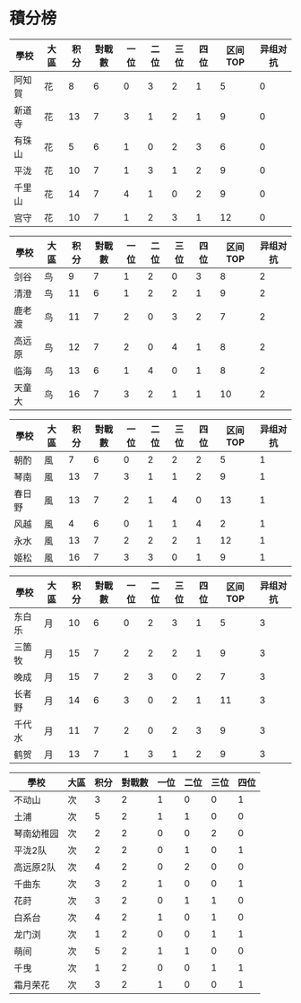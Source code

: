 # 積分榜

| 學校   | 大區 | 积分 | 對戰數 | 一位 | 二位 | 三位 | 四位 |区间TOP|异组对抗 |
| ------ | ---- | ---- | ------ | ---- | ---- | ---- | ---- |---- |---- |
| 阿知賀 | 花   | 8    | 6      | 0    | 3    | 2    | 1   |  5  | 0  |  
| 新道寺 | 花   | 13    | 7     | 3   | 1    | 2    | 1    |  9  |  0 |
| 有珠山 | 花   | 5    | 6      | 1    | 0    | 2    | 3    |  6  |  0 |
| 平泷   | 花   | 10    | 7      | 1    | 3    | 1    | 2    |  9  | 0  |
| 千里山 | 花   | 14   | 7    | 4    | 1    | 0    | 2    |  9  |  0 |
| 宫守   | 花   | 10    | 7     | 1    | 2    | 3    | 1    |  12  | 0  |

| 學校   | 大區 | 积分 | 對戰數 | 一位 | 二位 | 三位 | 四位 |区间TOP|异组对抗 |
| ------ | ---- | ---- | ------ | ---- | ---- | ---- | ---- |---- |---- |
| 剑谷   | 鸟   | 9    | 7      | 1    | 2    | 0    | 3    |  8  | 2  |
| 清澄   | 鸟   | 11    | 6      | 1    | 2    | 2    | 1    |  9  | 2  |
| 鹿老渡 | 鸟   | 11    | 7      | 2    | 0    | 3    | 2    |  7  | 2  |
| 高远原 | 鸟   | 12    | 7      | 2    | 0    | 4    | 1    |  8  |  2 |
| 临海   | 鸟   | 13    | 6      | 1    | 4    | 0    | 1    |  8  | 2  |
| 天童大 | 鸟   | 16    | 7      | 3    | 2    | 1    | 1    |  10  | 2  |

| 學校 | 大區 | 积分 | 對戰數 | 一位 | 二位 | 三位 | 四位 |区间TOP|异组对抗 |
| ---- | ---- | ---- | ------ | ---- | ---- | ---- | ---- |---- |---- |
| 朝酌 | 風   | 7    | 6      | 0    | 2    | 2    | 2    |  5  |  1 |
| 琴南 | 風   | 13    | 7      | 3    | 1    | 1    | 2    |  9  |  1 |
| 春日野 | 風   | 13    | 7      | 2    | 1    | 4    | 0    |  13  |  1 |
| 风越 | 風   | 4    | 6      | 0    | 1    | 1    | 4    |  2  | 1  |
| 永水 | 風   | 13    | 7      | 2    | 2    | 2    | 1    |  12  | 1  |
| 姬松 | 風   | 16    | 7      | 3    | 3    | 0    | 1    |  9  |  1 |

| 學校   | 大區 | 积分 | 對戰數 | 一位 | 二位 | 三位 | 四位 |区间TOP|异组对抗 |
| ------ | ---- | ---- | ------ | ---- | ---- | ---- | ---- |---- |---- |
| 东白乐 | 月   | 10    | 6      | 0    | 2    | 3    | 1    |  5  |  3 |
| 三箇牧 | 月   | 15    | 7      | 2    | 2    | 2    | 1    |  9  | 3  |
| 晚成   | 月   | 15    | 7      | 2    | 3    | 0    | 2    |  7  |  3 |
| 长者野 | 月   | 14    | 6      | 3    | 0    | 2    | 1    |  11  | 3  |
| 千代水 | 月   | 11    | 7      | 2    | 0    | 2    | 3    |  9  | 3  |
| 鹤贺   | 月   | 13    | 7      | 1    | 3    | 1    | 2    |  9  | 3  |

| 學校   | 大區 | 积分 | 對戰數 | 一位 | 二位 | 三位 | 四位 |
| ------ | ---- | ---- | ------ | ---- | ---- | ---- | ---- |
| 不动山 | 次  | 3    | 2      | 1   | 0    | 0    | 1    | 
| 土浦 | 次  | 5    | 2      | 1    | 1    | 0    | 0    | 
| 琴南幼稚园 | 次  | 2    | 2      | 0    | 0    | 2    | 0    | 
| 平泷2队 | 次  | 2   | 2      | 0    | 1    | 0    | 1    | 
| 高远原2队 | 次  | 4    | 2      | 0    | 2    | 0    | 0    | 
| 千曲东 | 次  | 3    | 2      | 1    | 0    | 0    | 1    | 
| 花莳 | 次  | 3    | 2      | 0    | 1    | 1    | 0    | 
| 白系台 | 次  | 4    | 2      | 1    | 0    | 1    | 0    | 
| 龙门浏 | 次  | 1    | 2      | 0    | 0    | 1    | 1    | 
| 萌间 | 次  | 5    | 2      | 1    | 1    | 0    | 0    | 
| 千曳 | 次  | 1    | 2      | 0    | 0    | 1    | 1    | 
| 霜月荣花 | 次  | 3    | 2      | 1    | 0    | 0    | 1    | 
